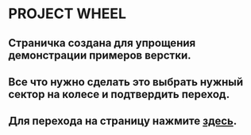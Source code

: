 # **PROJECT WHEEL**

## Страничка создана для упрощения демонстрации примеров верстки.
## Все что нужно сделать это выбрать нужный сектор на колесе и подтвердить переход.
## Для перехода на страницу нажмите [**здесь**](https://soloveyaleksandr.github.io/minimalStack/).
